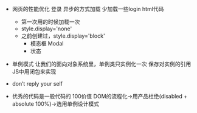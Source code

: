 
- 网页的性能优化
  登录 异步的方式加载 少加载一些login html代码
  - 第一次用的时候加载一次
  - style.display='none'
  - 之前创建过，style.display='block'
    - 模态框 Modal
    - 状态 

- 单例模式 让我们的面向对象系统里，单例类只实例化一次
 保存对实例的引用 JS中用闭包来实现
- don’t reply your self
- 优秀的代码是一般代码的 100价值
 DOM的流程化->用产品杜绝(disabled + absolute 100%)->选用单例设计模式

